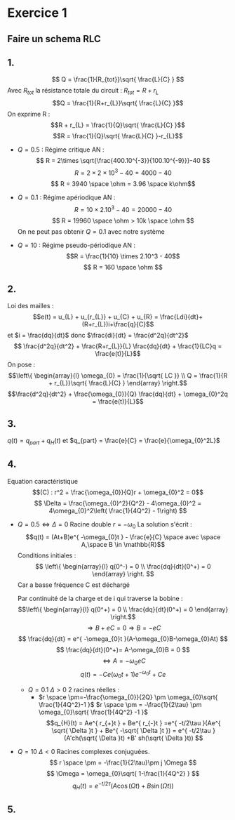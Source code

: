 # Exercice 1
## Faire un schema RLC
## 1.
$$ Q = \frac{1}{R_{tot}}\sqrt{ \frac{L}{C} } $$
Avec $R_{tot}$ la résistance totale du circuit : $R_{tot} = R + r_{L}$ 
$$Q = \frac{1}{R+r_{L}}\sqrt{ \frac{L}{C} }$$
On exprime R : 
$$R + r_{L} = \frac{1}{Q}\sqrt{ \frac{L}{C} }$$
$$R = \frac{1}{Q}\sqrt{ \frac{L}{C} }-r_{L}$$
- $Q = 0.5$ : Régime critique
  AN : 
  $$ R = 2\times \sqrt{\frac{400.10^{-3}}{100.10^{-9}}}-40 $$
  $$ R = 2 \times 2 \times 10^3 - 40 = 4000 - 40 $$
  $$ R = 3940 \space \ohm = 3.96 \space k\ohm$$

- $Q = 0.1$ : Régime apériodique
  AN :
  $$R = 10 \times 2.10^3 -40 = 20000-40$$
  $$ R = 19960 \space \ohm > 10k \space \ohm $$
  On ne peut pas obtenir $Q = 0.1$ avec notre système

- $Q = 10$ : Régime pseudo-périodique
  AN : 
  $$R = \frac{1}{10} \times 2.10^3 - 40$$
  $$ R = 160 \space \ohm $$

## 2.
Loi des mailles : 
$$e(t) = u_{L} + u_{r_{L}} + u_{C} + u_{R} = \frac{Ldi}{dt}+(R+r_{L})i+\frac{q}{C}$$
et $i = \frac{dq}{dt}$ donc $\frac{di}{dt} = \frac{d^2q}{dt^2}$
$$ \frac{d^2q}{dt^2} + \frac{R+r_{L}}{L} \frac{dq}{dt} + \frac{1}{LC}q = \frac{e(t)}{L}$$
On pose :
$$\left\{ \begin{array}{l}
\omega_{0} = \frac{1}{\sqrt{ LC }} \\
Q = \frac{1}{R + r_{L}}\sqrt{ \frac{L}{C} }
\end{array} \right.$$
$$\frac{d^2q}{dt^2} + \frac{\omega_{0}}{Q} \frac{dq}{dt} + \omega_{0}^2q = \frac{e(t)}{L}$$
## 3.
$q(t) = q_{part} + q_{H}(t)$ et $q_{part} = \frac{e}{C} = \frac{e}{\omega_{0}^2L}$

## 4.
Equation caractéristique
$$(C) : r^2 + \frac{\omega_{0}}{Q}r + \omega_{0}^2 = 0$$
$$ \Delta = \frac{\omega_{0}^2}{Q^2} - 4\omega_{0}^2 = 4\omega_{0}^2\left( \frac{1}{4Q^2} - 1\right) $$
- $Q = 0.5 \Leftrightarrow \Delta = 0$
  Racine double $r = -\omega_{0}$
  La solution s'écrit :
  $$q(t) = (At+B)e^{ -\omega_{0}t } - \frac{e}{C} \space avec  \space A,\space B \in \mathbb{R}$$
  Conditions initiales :
  $$ \left\{ \begin{array}{l} q(0^-) = 0 \\ \frac{dq}{dt}(0^+) = 0 \end{array} \right. $$
  Car a basse fréquence C est déchargé
  
  Par continuité de la charge et de i qui traverse la bobine : 
  $$\left\{ \begin{array}{l} q(0^+) = 0 \\ \frac{dq}{dt}(0^+) = 0 \end{array} \right.$$
  $$ \Rightarrow B + eC = 0 \Rightarrow B = -eC $$
  $$ \frac{dq}{dt} = e^{ -\omega_{0}t }(A-\omega_{0}B-\omega_{0}At) $$
  $$ \frac{dq}{dt}(0^+)= A-\omega_{0}B = 0 $$
  $$ \Leftrightarrow A = -\omega_{0}eC $$
  $$q(t) = -Ce(\omega_{0}t+1)e^{ -\omega_{0}t } + Ce$$
  - $Q = 0.1$ $\Delta > 0$
    2 racines réelles :
    - $r \space \pm=-\frac{\omega_{0}}{2Q} \pm \omega_{0}\sqrt{ \frac{1}{4Q^2}-1 }$
      $r \space \pm = -\frac{1}{2\tau} \pm \omega_{0}\sqrt{ \frac{1}{4Q^2} -1 }$ 
    $$q_{H}(t) = Ae^{ r_{+}t } + Be^{ r_{-}t } =e^{ -t/2\tau }(Ae^{ \sqrt{ \Delta }t } + Be^{ -\sqrt{ \Delta }t }) = e^{ -t/2\tau }(A'ch(\sqrt{ \Delta }t) +B' sh(\sqrt{ \Delta  }t)) $$

- $Q = 10$ $\Delta < 0$
  Racines complexes conjuguées. 
  $$ r \space \pm = -\frac{1}{2\tau}\pm j \Omega $$
  $$ \Omega = \omega_{0}\sqrt{ 1-\frac{1}{4Q^2} } $$
  $$ q_{H}(t)= e^{ -t/2\tau }(A\cos(\Omega t)+B\sin(\Omega t)) $$






## 5.
